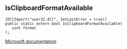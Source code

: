 ## IsClipboardFormatAvailable

```
[DllImport("user32.dll", SetLastError = true)]
public static extern bool IsClipboardFormatAvailable(
   uint format
);
```

[Microsoft documentation](TODO)

